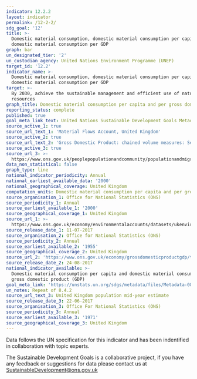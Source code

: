 ```yaml
---
indicator: 12.2.2
layout: indicator
permalink: /12-2-2/
sdg_goal: '12'
title: >-
  Domestic material consumption, domestic material consumption per capita, and
  domestic material consumption per GDP
graph: bar
un_designated_tier: '2'
un_custodian_agency: United Nations Environment Programme (UNEP)
target_id: '12.2'
indicator_name: >-
  Domestic material consumption, domestic material consumption per capita, and
  domestic material consumption per GDP
target: >-
  By 2030, achieve the sustainable management and efficient use of natural
  resources
graph_title: Domestic material consumption per capita and per gross domestic product (GDP)
reporting_status: complete
published: true
goal_meta_link_text: United Nations Sustainable Development Goals Metadata (pdf 782kB)
source_active_1: true
source_url_text_1: 'Material Flows Account, United Kingdom'
source_active_2: true
source_url_text_2: 'Gross Domestic Product: chained volume measures: Seasonally adjusted £m'
source_active_3: true
source_url_3: >-
  https://www.ons.gov.uk/peoplepopulationandcommunity/populationandmigration/populationestimates/timeseries/ukpop/pop 
data_non_statistical: false
graph_type: line
national_indicator_periodicity: Annual
national_earliest_available_data: '2000'
national_geographical_coverage: United Kingdom
computation_units: Domestic material consumption per capita and per gross domestic product (GDP)
source_organisation_1: Office for National Statistics (ONS)
source_periodicity_1: Annual
source_earliest_available_1: '2000'
source_geographical_coverage_1: United Kingdom
source_url_1: >-
  https://www.ons.gov.uk/economy/environmentalaccounts/datasets/ukenvironmentalaccountsmaterialflowsaccountunitedkingdom 
source_release_date_1: 11-07-2017
source_organisation_2: Office for National Statistics (ONS)
source_periodicity_2: Annual
source_earliest_available_2: '1955'
source_geographical_coverage_2: United Kingdom
source_url_2: 'https://www.ons.gov.uk/economy/grossdomesticproductgdp/timeseries/abmi/pn2'
source_release_date_2: 24-08-2017
national_indicator_available: >-
  Domestic material consumption per capita and domestic material consumption per
  gross domestic product (GDP)
goal_meta_link: 'https://unstats.un.org/sdgs/metadata/files/Metadata-08-04-02.pdf'
un_notes: Repeat of 8.4.2
source_url_text_3: United Kingdom population mid-year estimate
source_release_date_3: 22-06-2017
source_organisation_3: Office For National Statistics (ONS)
source_periodicity_3: Annual
source_earliest_available_3: '1971'
source_geographical_coverage_3: United Kingdom
---
```

Data follows the UN specification for this indicator and has been indentified in collaboration with topic experts.

The Sustainable Development Goals is a collaborative project, if you have any feedback or suggestions for data please contact us at <SustainableDevelopment@ons.gov.uk>
